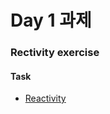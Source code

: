 # Day 1 과제

<h3>Rectivity exercise</h3>

<h4>Task</h4>
<ul>
    <li><a href="https://cometdev.github.io/vue-camp/1_essentials/tutorials/12_reactivity/exercise.html">Reactivity</a></li>
</ul>